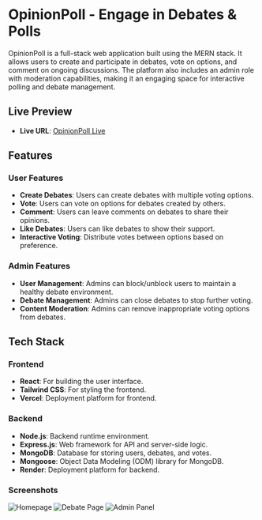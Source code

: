 # OpinionPoll - Engage in Debates & Polls

OpinionPoll is a full-stack web application built using the MERN stack. It allows users to create and participate in debates, vote on options, and comment on ongoing discussions. The platform also includes an admin role with moderation capabilities, making it an engaging space for interactive polling and debate management.

## Live Preview
- **Live URL**: [OpinionPoll Live](https://opinion-hub-henna.vercel.app/)

## Features
### User Features
- **Create Debates**: Users can create debates with multiple voting options.
- **Vote**: Users can vote on options for debates created by others.
- **Comment**: Users can leave comments on debates to share their opinions.
- **Like Debates**: Users can like debates to show their support.
- **Interactive Voting**: Distribute votes between options based on preference.

### Admin Features
- **User Management**: Admins can block/unblock users to maintain a healthy debate environment.
- **Debate Management**: Admins can close debates to stop further voting.
- **Content Moderation**: Admins can remove inappropriate voting options from debates.

## Tech Stack
### Frontend
- **React**: For building the user interface.
- **Tailwind CSS**: For styling the frontend.
- **Vercel**: Deployment platform for frontend.

### Backend
- **Node.js**: Backend runtime environment.
- **Express.js**: Web framework for API and server-side logic.
- **MongoDB**: Database for storing users, debates, and votes.
- **Mongoose**: Object Data Modeling (ODM) library for MongoDB.
- **Render**: Deployment platform for backend.

### Screenshots
![Homepage](https://drive.google.com/file/d/1JFZe2-TtzflkQhGxh8HpN3wfnftEH0_E/view?usp=sharing)
![Debate Page](https://drive.google.com/file/d/1b6JY5v7mrC97lDr2tVNYR74rI3JW_NwY/view?usp=sharing)
![Admin Panel](https://drive.google.com/file/d/1moChg4IGCHCpNag93AkIVHuHN1stKdIc/view?usp=sharing)
